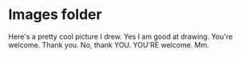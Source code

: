 # Images folder

Here's a pretty cool picture I drew. Yes I am good at drawing. You're welcome. Thank you. No, thank YOU. YOU'RE welcome. Mm.
